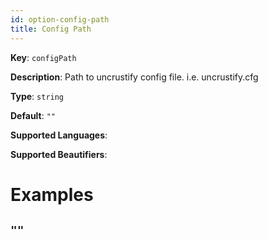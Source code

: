 ```yaml
---
id: option-config-path
title: Config Path
---
```

**Key**: `configPath`

**Description**: Path to uncrustify config file. i.e. uncrustify.cfg

**Type**: `string`

**Default**: `""`

**Supported Languages**: 

**Supported Beautifiers**: 

# Examples
## `""`